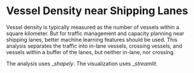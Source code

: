 # Vessel Density near Shipping Lanes

Vessel density is typically measured as the number of vessels within a square kilometer. But for traffic management and capacity planning near shipping lanes, better machine learning features should be used. This analysis separates the traffic into in-lane vessels, crossing vessels, and vessels within a buffer of the lanes, but neither in-lane, nor crossing.

The analysis uses __shapely_. The visualization uses __streamlit_.